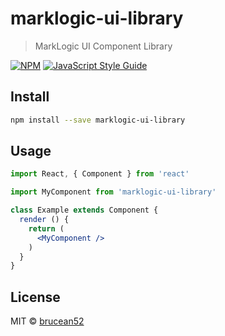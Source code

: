 # marklogic-ui-library

> MarkLogic UI Component Library

[![NPM](https://img.shields.io/npm/v/marklogic-ui-library.svg)](https://www.npmjs.com/package/marklogic-ui-library) [![JavaScript Style Guide](https://img.shields.io/badge/code_style-standard-brightgreen.svg)](https://standardjs.com)

## Install

```bash
npm install --save marklogic-ui-library
```

## Usage

```jsx
import React, { Component } from 'react'

import MyComponent from 'marklogic-ui-library'

class Example extends Component {
  render () {
    return (
      <MyComponent />
    )
  }
}
```

## License

MIT © [brucean52](https://github.com/brucean52)
